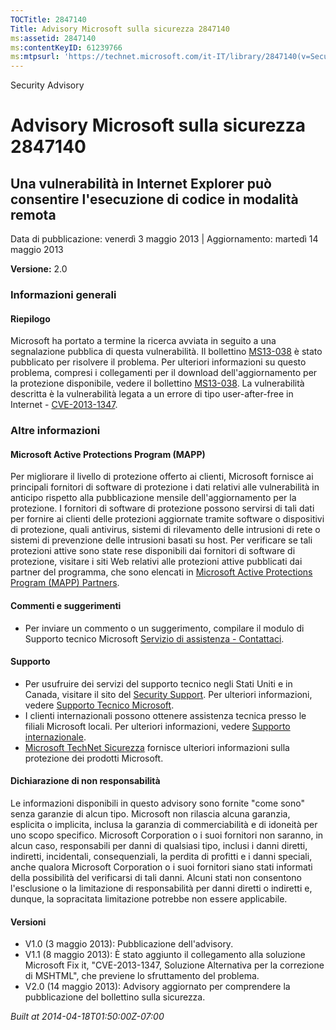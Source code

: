 ```yaml
---
TOCTitle: 2847140
Title: Advisory Microsoft sulla sicurezza 2847140
ms:assetid: 2847140
ms:contentKeyID: 61239766
ms:mtpsurl: 'https://technet.microsoft.com/it-IT/library/2847140(v=Security.10)'
---
```


Security Advisory

Advisory Microsoft sulla sicurezza 2847140
==========================================

Una vulnerabilità in Internet Explorer può consentire l'esecuzione di codice in modalità remota
-----------------------------------------------------------------------------------------------

Data di pubblicazione: venerdì 3 maggio 2013 | Aggiornamento: martedì 14 maggio 2013

**Versione:** 2.0

### Informazioni generali

#### Riepilogo

Microsoft ha portato a termine la ricerca avviata in seguito a una segnalazione pubblica di questa vulnerabilità. Il bollettino [MS13-038](http://go.microsoft.com/fwlink/?linkid=299892) è stato pubblicato per risolvere il problema. Per ulteriori informazioni su questo problema, compresi i collegamenti per il download dell'aggiornamento per la protezione disponibile, vedere il bollettino [MS13-038](http://go.microsoft.com/fwlink/?linkid=299892). La vulnerabilità descritta è la vulnerabilità legata a un errore di tipo user-after-free in Internet - [CVE-2013-1347](http://www.cve.mitre.org/cgi-bin/cvename.cgi?name=cve-2013-1347).

### Altre informazioni

#### Microsoft Active Protections Program (MAPP)

Per migliorare il livello di protezione offerto ai clienti, Microsoft fornisce ai principali fornitori di software di protezione i dati relativi alle vulnerabilità in anticipo rispetto alla pubblicazione mensile dell'aggiornamento per la protezione. I fornitori di software di protezione possono servirsi di tali dati per fornire ai clienti delle protezioni aggiornate tramite software o dispositivi di protezione, quali antivirus, sistemi di rilevamento delle intrusioni di rete o sistemi di prevenzione delle intrusioni basati su host. Per verificare se tali protezioni attive sono state rese disponibili dai fornitori di software di protezione, visitare i siti Web relativi alle protezioni attive pubblicati dai partner del programma, che sono elencati in [Microsoft Active Protections Program (MAPP) Partners](http://go.microsoft.com/fwlink/?linkid=215201).

#### Commenti e suggerimenti

-   Per inviare un commento o un suggerimento, compilare il modulo di Supporto tecnico Microsoft [Servizio di assistenza - Contattaci](http://support.microsoft.com/kb/?scid=sw;en;1257&showpage=1&ws=technet&sd=tech).

#### Supporto

-   Per usufruire dei servizi del supporto tecnico negli Stati Uniti e in Canada, visitare il sito del [Security Support](https://consumersecuritysupport.microsoft.com/default.aspx?mkt=it-it). Per ulteriori informazioni, vedere [Supporto Tecnico Microsoft](http://support.microsoft.com/?ln=it).
-   I clienti internazionali possono ottenere assistenza tecnica presso le filiali Microsoft locali. Per ulteriori informazioni, vedere [Supporto internazionale](http://support.microsoft.com/common/international.aspx).
-   [Microsoft TechNet Sicurezza](http://technet.microsoft.com/it-it/security/default.aspx) fornisce ulteriori informazioni sulla protezione dei prodotti Microsoft.

#### Dichiarazione di non responsabilità

Le informazioni disponibili in questo advisory sono fornite "come sono" senza garanzie di alcun tipo. Microsoft non rilascia alcuna garanzia, esplicita o implicita, inclusa la garanzia di commerciabilità e di idoneità per uno scopo specifico. Microsoft Corporation o i suoi fornitori non saranno, in alcun caso, responsabili per danni di qualsiasi tipo, inclusi i danni diretti, indiretti, incidentali, consequenziali, la perdita di profitti e i danni speciali, anche qualora Microsoft Corporation o i suoi fornitori siano stati informati della possibilità del verificarsi di tali danni. Alcuni stati non consentono l'esclusione o la limitazione di responsabilità per danni diretti o indiretti e, dunque, la sopracitata limitazione potrebbe non essere applicabile.

#### Versioni

-   V1.0 (3 maggio 2013): Pubblicazione dell'advisory.
-   V1.1 (8 maggio 2013): È stato aggiunto il collegamento alla soluzione Microsoft Fix it, "CVE-2013-1347, Soluzione Alternativa per la correzione di MSHTML", che previene lo sfruttamento del problema.
-   V2.0 (14 maggio 2013): Advisory aggiornato per comprendere la pubblicazione del bollettino sulla sicurezza.

*Built at 2014-04-18T01:50:00Z-07:00*
